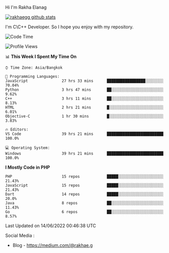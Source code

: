 Hi I'm Rakha Elanag


[![rakhaegg github stats](https://github-readme-stats.vercel.app/api?username=rakhaegg)](https://github.com/rakhaegg/rakhaegg)

I'm C\C++ Developer. So I hope you enjoy with my repository. 



<!--START_SECTION:waka-->
![Code Time](http://img.shields.io/badge/Code%20Time-0%20secs-blue)

![Profile Views](http://img.shields.io/badge/Profile%20Views-3-blue)

📊 **This Week I Spent My Time On** 

```text
⌚︎ Time Zone: Asia/Bangkok

💬 Programming Languages: 
JavaScript               27 hrs 33 mins      █████████████████░░░░░░░░   70.04% 
Python                   3 hrs 47 mins       ██░░░░░░░░░░░░░░░░░░░░░░░   9.62% 
C++                      3 hrs 11 mins       ██░░░░░░░░░░░░░░░░░░░░░░░   8.13% 
HTML                     2 hrs 21 mins       █░░░░░░░░░░░░░░░░░░░░░░░░   6.01% 
Objective-C              1 hr 30 mins        █░░░░░░░░░░░░░░░░░░░░░░░░   3.83%

🔥 Editors: 
VS Code                  39 hrs 21 mins      █████████████████████████   100.0%

💻 Operating System: 
Windows                  39 hrs 21 mins      █████████████████████████   100.0%

```

**I Mostly Code in PHP** 

```text
PHP                      15 repos            █████░░░░░░░░░░░░░░░░░░░░   21.43% 
JavaScript               15 repos            █████░░░░░░░░░░░░░░░░░░░░   21.43% 
Dart                     14 repos            █████░░░░░░░░░░░░░░░░░░░░   20.0% 
Java                     8 repos             ██░░░░░░░░░░░░░░░░░░░░░░░   11.43% 
Go                       6 repos             ██░░░░░░░░░░░░░░░░░░░░░░░   8.57%

```



 Last Updated on 14/06/2022 00:46:38 UTC
<!--END_SECTION:waka-->

Social Media : 
- Blog - https://medium.com/@rakhae.g
